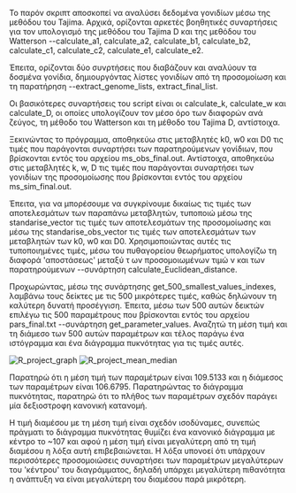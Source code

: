 Το παρόν σκριπτ αποσκοπεί να αναλύσει δεδομένα γονιδίων μέσω της μεθόδου του Tajima.
Αρχικά, ορίζονται αρκετές βοηθητικές συναρτήσεις για τον υπολογισμό της μεθόδου του Tajima D και της μεθόδου του Watterson --calculate_a1, calculate_a2, calculate_b1, calculate_b2, calculate_c1, calculate_c2, calculate_e1, calculate_e2.

Έπειτα, ορίζονται δύο συνρτήσεις που διαβάζουν και αναλύουν τα δοσμένα γονίδια, δημιουργόντας λίστες γονιδίων από τη προσομοίωση και τη παρατήρηση --extract_genome_lists, extract_final_list.

Οι βασικότερες συναρτήσεις του script είναι οι calculate_k, calculate_w και calculate_D, οι οποίες υπολογίζουν τον μέσο όρο των διαφορών ανά ζεύγος, τη μέθοδο του Watterson και τη μέθοδο του Tajima D, αντίστοιχα.

Ξεκινώντας το πρόγραμμα, αποθηκεύω στις μεταβλητές k0, w0 και D0 τις τιμές που παράγονται συναρτήσει των παρατηρούμενων γονίδιων, που βρίσκονται εντός του αρχείου ms_obs_final.out.
Αντίστοιχα, αποθηκεύω στις μεταβλητές k, w, D τις τιμές που παράγονται συναρτήσει των γονιδίων της προσομοίωσης που βρίσκονται εντός του αρχείου ms_sim_final.out.

Έπειτα, για να μπορέσουμε να συγκρίνουμε δικαίως τις τιμές των αποτελεσμάτων των παραπάνω μεταβλητών, τυποποιώ μέσω της standarise_vector τις τιμές των αποτελεσμάτων της προσομοίωσης και μέσω της standarise_obs_vector τις τιμές των αποτελεσμάτων των μεταβλητών των k0, w0 και D0.
Χρησιμοποιώντας αυτές τις τυποποιημένες τιμές, μέσω του πυθαγορείου θεωρήματος υπολογίζω τη διαφορά 'αποστάσεως'  μεταξύ τ ων προσομοιωμένων τιμώ ν και των παρατηρούμενων --συνάρτηση calculate_Euclidean_distance.

Προχωρώντας, μέσω της συνάρτησης get_500_smallest_values_indexes, λαμβάνω τους δείκτες με τις 500 μικρότερες τιμές, καθώς δηλώνουν τη καλύτερη δυνατή προσέγγιση.
Έπειτα, μέσω των 500 αυτών δεικτών επιλέγω τις 500 παραμέτρους που βρίσκονται εντός του αρχείου pars_final.txt --συνάρτηση get_parameter_values.
Αναζητώ τη μέση τιμή και τη διάμεσο των 500 αυτών παραμέτρων και τέλος παράγω ένα ιστόγραμμα και ένα διάγραμμα πυκνότητας για τις τιμές αυτές.

![R_project_graph](https://github.com/ManosKast/hy390/assets/92722366/c2e95b7d-87b7-47ad-9cc1-7de528b292de)
![R_project_mean_median](https://github.com/ManosKast/hy390/assets/92722366/288b6f88-48cf-4e83-94ad-0b27db3ac300)

Παρατηρώ ότι η μέση τιμή των παραμέτρων είναι 109.5133 και η διάμεσος των παραμέτρων είναι 106.6795.
Παρατηρώντας το διάγραμμα πυκνότητας, παρατηρώ ότι το πλήθος των παραμέτρων σχεδόν παράγει μία δεξιοστροφη κανονική κατανομή.

Η τιμή διαμέσου με τη μέση τιμή είναι σχεδόν ισοδύναμες, συνεπώς πράγματι το διάγραμμα πυκνότητας θυμίζει ένα κανονικό διάγραμμα με κέντρο το ~107 και αφού η μέση τιμή είναι μεγαλύτερη από τη τιμή διαμέσου η λόξα αυτή επιβεβαιώνεται.
Η λόξα υπονοεί ότι υπάρχουν περισσότερες προσομοιώσεις συναρτήσει των παραμέτρων μεγαλύτερων του 'κέντρου' του διαγράμματος, δηλαδή υπάρχει μεγαλύτερη πιθανότητα η ανάπτυξη να είναι μεγαλύτερη του διαμέσου παρά μικρότερη.

